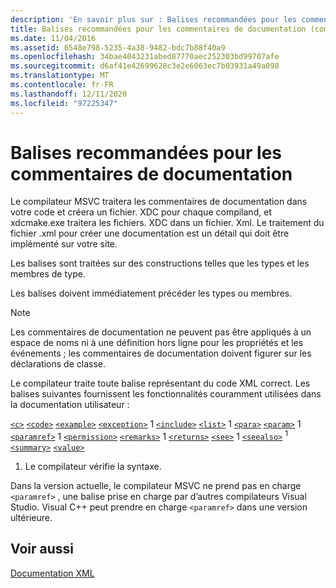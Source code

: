 ```yaml
---
description: 'En savoir plus sur : Balises recommandées pour les commentaires de documentation'
title: Balises recommandées pour les commentaires de documentation (commentaires de documentation C++)
ms.date: 11/04/2016
ms.assetid: 6548e798-5235-4a38-9482-bdc7b88f40a9
ms.openlocfilehash: 34bae4043231abed87770aec252303bd99707afe
ms.sourcegitcommit: d6af41e42699628c3e2e6063ec7b03931a49a098
ms.translationtype: MT
ms.contentlocale: fr-FR
ms.lasthandoff: 12/11/2020
ms.locfileid: "97225347"
---
```

# <a name="recommended-tags-for-documentation-comments"></a>Balises recommandées pour les commentaires de documentation

Le compilateur MSVC traitera les commentaires de documentation dans votre code et créera un fichier. XDC pour chaque compiland, et xdcmake.exe traitera les fichiers. XDC dans un fichier. Xml. Le traitement du fichier .xml pour créer une documentation est un détail qui doit être implémenté sur votre site.

Les balises sont traitées sur des constructions telles que les types et les membres de type.

Les balises doivent immédiatement précéder les types ou membres.

> [!NOTE]
> Les commentaires de documentation ne peuvent pas être appliqués à un espace de noms ni à une définition hors ligne pour les propriétés et les événements ; les commentaires de documentation doivent figurer sur les déclarations de classe.

Le compilateur traite toute balise représentant du code XML correct. Les balises suivantes fournissent les fonctionnalités couramment utilisées dans la documentation utilisateur :

[`<c>`](c-visual-cpp.md)
[`<code>`](code-visual-cpp.md)
[`<example>`](example-visual-cpp.md)
[`<exception>`](exception-visual-cpp.md)<sup></sup> 
 1 [`<include>`](include-visual-cpp.md) <sup></sup> 
 [`<list>`](list-visual-cpp.md) 1 
 [`<para>`](para-visual-cpp.md) 
 [`<param>`](param-visual-cpp.md) <sup></sup> 
 1 [`<paramref>`](paramref-visual-cpp.md) <sup></sup> 
 1 [`<permission>`](permission-visual-cpp.md) <sup></sup> 
 [`<remarks>`](remarks-visual-cpp.md) 1 
 [`<returns>`](returns-visual-cpp.md) 
 [`<see>`](see-visual-cpp.md) <sup></sup> 
 1 [`<seealso>`](seealso-visual-cpp.md) <sup>1</sup>
[`<summary>`](summary-visual-cpp.md)
[`<value>`](value-visual-cpp.md)

1. Le compilateur vérifie la syntaxe.

Dans la version actuelle, le compilateur MSVC ne prend pas en charge `<paramref>` , une balise prise en charge par d’autres compilateurs Visual Studio. Visual C++ peut prendre en charge `<paramref>` dans une version ultérieure.

## <a name="see-also"></a>Voir aussi

[Documentation XML](xml-documentation-visual-cpp.md)

